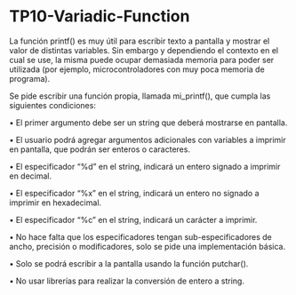 # TP10-Variadic-Function

La función printf() es muy útil para escribir texto a pantalla y mostrar el valor de
distintas variables. Sin embargo y dependiendo el contexto en el cual se use, la
misma puede ocupar demasiada memoria para poder ser utilizada (por ejemplo,
microcontroladores con muy poca memoria de programa).

Se pide escribir una función propia, llamada mi_printf(), que cumpla las siguientes
condiciones:

• El primer argumento debe ser un string que deberá mostrarse en pantalla.

• El usuario podrá agregar argumentos adicionales con variables a imprimir
en pantalla, que podrán ser enteros o caracteres.

• El especificador “%d” en el string, indicará un entero signado a imprimir en
decimal.

• El especificador “%x” en el string, indicará un entero no signado a imprimir
en hexadecimal.

• El especificador “%c” en el string, indicará un carácter a imprimir.

• No hace falta que los especificadores tengan sub-especificadores de ancho,
precisión o modificadores, solo se pide una implementación básica.

• Solo se podrá escribir a la pantalla usando la función putchar().

• No usar librerías para realizar la conversión de entero a string.

